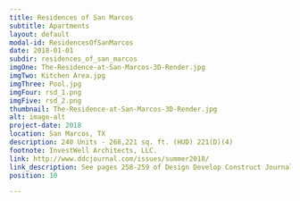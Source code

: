 ```yaml
---
title: Residences of San Marcos
subtitle: Apartments
layout: default
modal-id: ResidencesOfSanMarcos
date: 2018-01-01
subdir: residences_of_san_marcos
imgOne: The-Residence-at-San-Marcos-3D-Render.jpg
imgTwo: Kitchen Area.jpg
imgThree: Pool.jpg
imgFour: rsd_1.png
imgFive: rsd_2.png
thumbnail: The-Residence-at-San-Marcos-3D-Render.jpg
alt: image-alt
project-date: 2018
location: San Marcos, TX
description: 240 Units - 268,221 sq. ft. (HUD) 221(D)(4)
footnote: InvestWell Architects, LLC.
link: http://www.ddcjournal.com/issues/summer2018/
link_description: See pages 258-259 of Design Develop Construct Journal
position: 10

---
```

